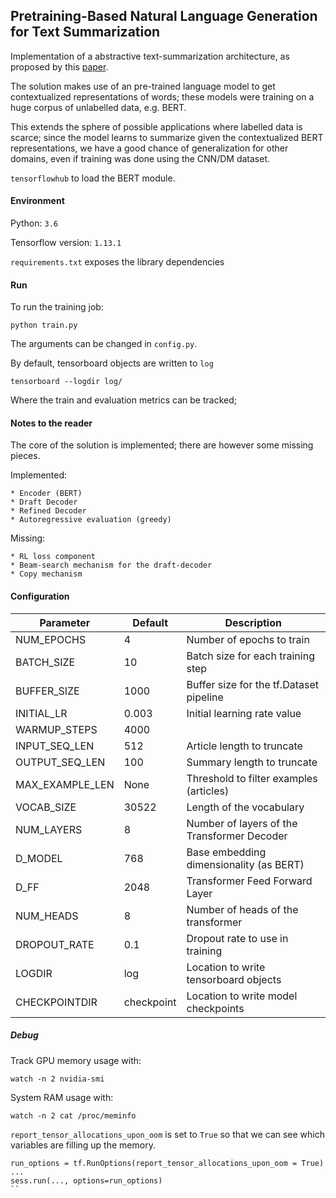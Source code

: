 ## Pretraining-Based Natural Language Generation for Text Summarization

Implementation of a abstractive text-summarization architecture, as proposed by this [paper](https://arxiv.org/pdf/1902.09243.pdf).

The solution makes use of an pre-trained language model to get contextualized representations of words; these models were training on a huge corpus of unlabelled data, e.g. BERT. 

This extends the sphere of possible applications where labelled data is scarce; since the model learns to summarize given the contextualized BERT representations, we have a good chance of generalization for other domains, even if training was done using the CNN/DM dataset.

`tensorflowhub` to load the BERT module.


#### Environment

Python: `3.6`

Tensorflow version: `1.13.1`

`requirements.txt` exposes the library dependencies

#### Run

To run the training job:

```
python train.py
```

The arguments can be changed in `config.py`.

By default, tensorboard objects are written to `log`

```
tensorboard --logdir log/
```

Where the train and evaluation metrics can be tracked;

#### Notes to the reader

The core of the solution is implemented; there are however some missing pieces.

Implemented:

    * Encoder (BERT)
    * Draft Decoder
    * Refined Decoder
    * Autoregressive evaluation (greedy)
    
Missing:

    * RL loss component
    * Beam-search mechanism for the draft-decoder
    * Copy mechanism


#### Configuration

| **Parameter**   | **Default** | **Description**                             |
|-----------------|-------------|---------------------------------------------|
| NUM_EPOCHS      | 4           | Number of epochs to train                   |
| BATCH_SIZE      | 10          | Batch size for each training step           |
| BUFFER_SIZE     | 1000        | Buffer size for the tf.Dataset pipeline     |
| INITIAL_LR      | 0.003       | Initial learning rate value                 |
| WARMUP_STEPS    | 4000        |                                             |
| INPUT_SEQ_LEN   | 512         | Article length to truncate                  |
| OUTPUT_SEQ_LEN  | 100         | Summary length to truncate                  |
| MAX_EXAMPLE_LEN | None        | Threshold to filter examples (articles)     |
| VOCAB_SIZE      | 30522       | Length of the vocabulary                    |
| NUM_LAYERS      | 8           | Number of layers of the Transformer Decoder |
| D_MODEL         | 768         | Base embedding dimensionality (as BERT)     |
| D_FF            | 2048        | Transformer Feed Forward Layer              |
| NUM_HEADS       | 8           | Number of heads of the transformer          |
| DROPOUT_RATE    | 0.1         | Dropout rate to use in training             |
| LOGDIR          | log         | Location to write tensorboard objects       |
| CHECKPOINTDIR   | checkpoint  | Location to write model checkpoints         |


##### Debug

Track GPU memory usage with:

```
watch -n 2 nvidia-smi
```

System RAM usage with:

```
watch -n 2 cat /proc/meminfo
```

`report_tensor_allocations_upon_oom` is set to `True` so that we can see which variables
are filling up the memory.

```
run_options = tf.RunOptions(report_tensor_allocations_upon_oom = True)
...
sess.run(..., options=run_options)
``




